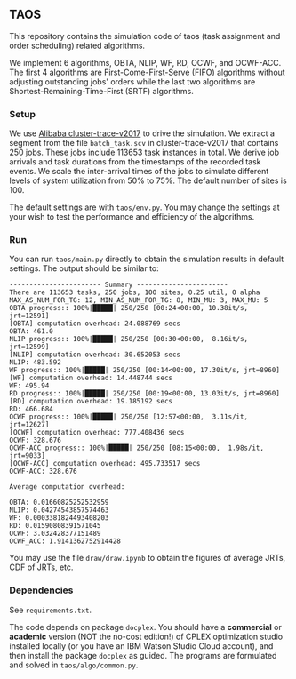 ## TAOS

This repository contains the simulation code of taos (task assignment and order scheduling) 
related algorithms.

We implement 6 algorithms, OBTA, NLIP, WF, RD, OCWF, and OCWF-ACC. The first 4 algorithms 
are First-Come-First-Serve (FIFO) algorithms without adjusting outstanding jobs' orders while the last two algorithms 
are Shortest-Remaining-Time-First (SRTF) algorithms.

### Setup

We use [Alibaba cluster-trace-v2017]([https://github.com/alibaba/clusterdata/blob/master/cluster-trace-v2017/trace_201708.md) 
to drive the simulation. We extract a segment from the file `batch_task.scv` in cluster-trace-v2017 
that contains 250 jobs. These jobs include 113653 task instances in total. We derive job arrivals 
and task durations from the timestamps of the recorded task events. We scale the inter-arrival 
times of the jobs to simulate different levels of system utilization from 50% to 75%. 
The default number of sites is 100.

The default settings are with `taos/env.py`. You may change the settings at your wish 
to test the performance and efficiency of the algorithms.

### Run

You can run ``taos/main.py`` directly to obtain the simulation results in default settings. 
The output should be similar to:
```text
----------------------- Summary -----------------------
There are 113653 tasks, 250 jobs, 100 sites, 0.25 util, 0 alpha
MAX_AS_NUM_FOR_TG: 12, MIN_AS_NUM_FOR_TG: 8, MIN_MU: 3, MAX_MU: 5
OBTA progress:: 100%|█████| 250/250 [00:24<00:00, 10.38it/s, jrt=12591]
[OBTA] computation overhead: 24.088769 secs
OBTA: 461.0
NLIP progress:: 100%|█████| 250/250 [00:30<00:00,  8.16it/s, jrt=12599]
[NLIP] computation overhead: 30.652053 secs
NLIP: 483.592
WF progress:: 100%|█████| 250/250 [00:14<00:00, 17.30it/s, jrt=8960]
[WF] computation overhead: 14.448744 secs
WF: 495.94
RD progress:: 100%|█████| 250/250 [00:19<00:00, 13.03it/s, jrt=8960]
[RD] computation overhead: 19.185192 secs
RD: 466.684
OCWF progress:: 100%|█████| 250/250 [12:57<00:00,  3.11s/it, jrt=12627]
[OCWF] computation overhead: 777.408436 secs
OCWF: 328.676
OCWF-ACC progress:: 100%|█████| 250/250 [08:15<00:00,  1.98s/it, jrt=9033]
[OCWF-ACC] computation overhead: 495.733517 secs
OCWF-ACC: 328.676

Average computation overhead:

OBTA: 0.01660825252532959
NLIP: 0.04274543857574463
WF: 0.0003381824493408203
RD: 0.01590808391571045
OCWF: 3.032428377151489
OCWF_ACC: 1.9141362752914428
```
You may use the file ``draw/draw.ipynb`` to obtain the figures of average JRTs, CDF of JRTs, etc.

### Dependencies

See ``requirements.txt``.

The code depends on package `docplex`. You should have a **commercial** or **academic** version 
(NOT the no-cost edition!) of CPLEX optimization studio installed locally (or you have an IBM
Watson Studio Cloud account), and then install the package `docplex` as guided. The programs are 
formulated and solved in `taos/algo/common.py`.
